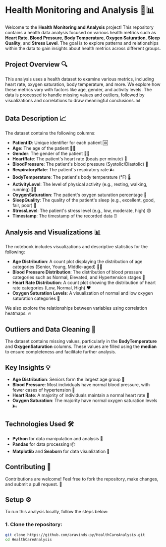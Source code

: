 # Health Monitoring and Analysis 🏥📊

Welcome to the **Health Monitoring and Analysis** project! This repository contains a health data analysis focused on various health metrics such as **Heart Rate**, **Blood Pressure**, **Body Temperature**, **Oxygen Saturation**, **Sleep Quality**, and **Stress Level**. The goal is to explore patterns and relationships within the data to gain insights about health metrics across different groups.

## Project Overview 🔍
This analysis uses a health dataset to examine various metrics, including heart rate, oxygen saturation, body temperature, and more. We explore how these metrics vary with factors like age, gender, and activity levels. The data is processed to handle missing values and outliers, followed by visualizations and correlations to draw meaningful conclusions. 📊

## Data Description 📈
The dataset contains the following columns:
- **PatientID**: Unique identifier for each patient 🆔
- **Age**: The age of the patient 👶👵
- **Gender**: The gender of the patient 👩👨
- **HeartRate**: The patient's heart rate (beats per minute) 💓
- **BloodPressure**: The patient's blood pressure (Systolic/Diastolic) 💉
- **RespiratoryRate**: The patient's respiratory rate 🌬️
- **BodyTemperature**: The patient's body temperature (°F) 🌡️
- **ActivityLevel**: The level of physical activity (e.g., resting, walking, running) 🏃‍♂️
- **OxygenSaturation**: The patient's oxygen saturation percentage 💨
- **SleepQuality**: The quality of the patient's sleep (e.g., excellent, good, fair, poor) 🛌
- **StressLevel**: The patient's stress level (e.g., low, moderate, high) 😓
- **Timestamp**: The timestamp of the recorded data ⏰

## Analysis and Visualizations 📊
The notebook includes visualizations and descriptive statistics for the following:

- **Age Distribution**: A count plot displaying the distribution of age categories (Senior, Young, Middle-aged) 👵👶
- **Blood Pressure Distribution**: The distribution of blood pressure categories such as Normal, Elevated, and Hypertension stages 💉
- **Heart Rate Distribution**: A count plot showing the distribution of heart rate categories (Low, Normal, High) ❤️
- **Oxygen Saturation Levels**: A visualization of normal and low oxygen saturation categories 💨

We also explore the relationships between variables using correlation heatmaps. 🔥

## Outliers and Data Cleaning 🧹
The dataset contains missing values, particularly in the **BodyTemperature** and **OxygenSaturation** columns. These values are filled using the **median** to ensure completeness and facilitate further analysis.

## Key Insights 💡
- **Age Distribution**: Seniors form the largest age group 👵
- **Blood Pressure**: Most individuals have normal blood pressure, with fewer cases of hypertension 💉
- **Heart Rate**: A majority of individuals maintain a normal heart rate 💓
- **Oxygen Saturation**: The majority have normal oxygen saturation levels 🌬️

## Technologies Used 🛠️
- **Python** for data manipulation and analysis 🐍
- **Pandas** for data processing 📦
- **Matplotlib** and **Seaborn** for data visualization 🎨

## Contributing 🤝
Contributions are welcome! Feel free to fork the repository, make changes, and submit a pull request. 🎉

## Setup ⚙️
To run this analysis locally, follow the steps below:

### 1. Clone the repository:
```bash
git clone https://github.com/aravinds-py/HealthCareAnalysis.git
cd HealthCareAnalysis

